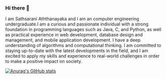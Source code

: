 ### Hi there 👋

I am Sathsarani Aththanayaka and i am an computer engineering undergraduate.I am a curious and passionate individual with a strong foundation in programming languages such as Java, C, and Python, as well as practical experience in web development, database design and management, and mobile application development. I have a deep understanding of algorithms and computational thinking. I am committed to staying up-to-date with the latest developments in the field, and I am excited to apply my skills and experience to real-world challenges in order to make a positive impact on society.

[![Anurag's GitHub stats](https://github-readme-stats.vercel.app/api?username=SathsaraniAththanayaka)](https://github.com/anuraghazra/github-readme-stats)
<!--
**SathsaraniAththanayaka/SathsaraniAththanayaka** is a ✨ _special_ ✨ repository because its `README.md` (this file) appears on your GitHub profile.

Here are some ideas to get you started:

- 🔭 I’m currently working on ...
- 🌱 I’m currently learning ...
- 👯 I’m looking to collaborate on ...
- 🤔 I’m looking for help with ...
- 💬 Ask me about ...
- 📫 How to reach me: ...
- 😄 Pronouns: ...
- ⚡ Fun fact: ...
-->
